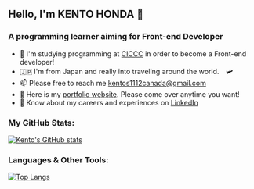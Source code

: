 <h2 align="left">Hello, I'm KENTO HONDA 👋</h2>
<h3 align="left">A programming learner aiming for Front-end Developer</h3>

- 👦 I'm studying programming at [CICCC](https://ciccc.ca/) in order to become a Front-end developer!
- 🇯🇵 I'm from Japan and really into traveling around the world.　🛩
- 📫 Please free to reach me kentos1112canada@gmail.com
- 📄 Here is my [portfolio website](https://portfolio-website-zeta-five.vercel.app/). Please come over anytime you want!
- 📄 Know about my careers and experiences on [LinkedIn](https://www.linkedin.com/in/kento-honda-342a7a227/)

<h3 align="left">My GitHub Stats:</h3>

[![Kento's GitHub stats](https://github-readme-stats.vercel.app/api?username=keento0809&theme=vue-dark&show_icons=true)](https://github.com/mo-ri-regen/github-readme-stats)

<h3 align="left">Languages & Other Tools:</h3><p align="left">

[![Top Langs](https://github-readme-stats.vercel.app/api/top-langs/?username=keento0809&theme=vue-dark&show_icons=true&layout=compact)](https://github.com/mo-ri-regen/github-readme-stats)
